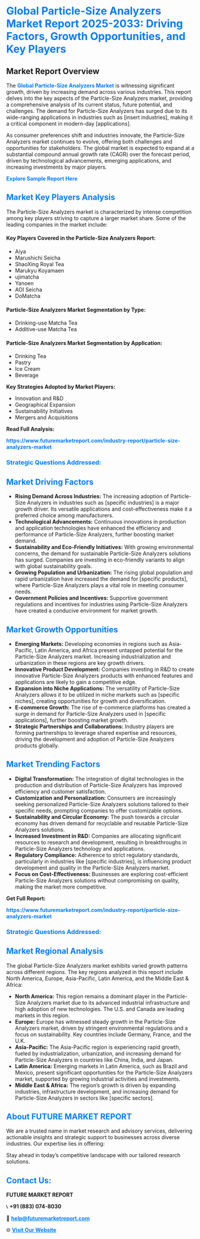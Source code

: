 <h1 style="color: #007BFF;">Global Particle-Size Analyzers Market Report 2025-2033: Driving Factors, Growth Opportunities, and Key Players</h1>

<section id="overview">
<h2>Market Report Overview</h2>
<p>The <a href="https://www.futuremarketreport.com/industry-report/particle-size-analyzers-market" style="color: #007BFF; text-decoration: none;"><strong>Global Particle-Size Analyzers Market</strong></a> is witnessing significant growth, driven by increasing demand across various industries. This report delves into the key aspects of the Particle-Size Analyzers market, providing a comprehensive analysis of its current status, future potential, and challenges. The demand for Particle-Size Analyzers has surged due to its wide-ranging applications in industries such as [insert industries], making it a critical component in modern-day [applications].</p>
<p>As consumer preferences shift and industries innovate, the Particle-Size Analyzers market continues to evolve, offering both challenges and opportunities for stakeholders. The global market is expected to expand at a substantial compound annual growth rate (CAGR) over the forecast period, driven by technological advancements, emerging applications, and increasing investments by major players.</p>
</section>

<section id="overview">
<p><a href="https://www.futuremarketreport.com/request-sample/reportId=37789" style="color: #007BFF; text-decoration: none;"><strong>Explore Sample Report Here</strong></a></p>
</section>

<section id="key-players">
<h2 style="color: #007BFF;">Market Key Players Analysis</h2>
<p>The Particle-Size Analyzers market is characterized by intense competition among key players striving to capture a larger market share. Some of the leading companies in the market include:</p>
<h4>Key Players Covered in the Particle-Size Analyzers Report:</h4>
<ul><li>Aiya</li><li>Marushichi Seicha</li><li>ShaoXing Royal Tea</li><li>Marukyu Koyamaen</li><li>ujimatcha</li><li>Yanoen</li><li>AOI Seicha</li><li>DoMatcha</li></ul>
<h4>Particle-Size Analyzers Market Segmentation by Type:</h4>
<ul><li>Drinking-use Matcha Tea</li><li>Additive-use Matcha Tea</li></ul>

<h4>Particle-Size Analyzers Market Segmentation by Application:</h4>
<ul><li>Drinking Tea</li><li>Pastry</li><li>Ice Cream</li><li>Beverage</li></ul>
<p><strong>Key Strategies Adopted by Market Players:</strong></p>
<ul>
<li>Innovation and R&D</li>
<li>Geographical Expansion</li>
<li>Sustainability Initiatives</li>
<li>Mergers and Acquisitions</li>
</ul>
</section>

<section>
<p><strong>Read Full Analysis: </strong></p><a href="https://www.futuremarketreport.com/industry-report/particle-size-analyzers-market" style="color: #007BFF; text-decoration: none;"><strong>https://www.futuremarketreport.com/industry-report/particle-size-analyzers-market</strong></a>
<h3 style="color: #007BFF;">Strategic Questions Addressed:</h3>
</section>

<section id="driving-factors">
<h2 style="color: #007BFF;">Market Driving Factors</h2>
<ul>
<li><strong>Rising Demand Across Industries:</strong> The increasing adoption of Particle-Size Analyzers in industries such as [specific industries] is a major growth driver. Its versatile applications and cost-effectiveness make it a preferred choice among manufacturers.</li>
<li><strong>Technological Advancements:</strong> Continuous innovations in production and application technologies have enhanced the efficiency and performance of Particle-Size Analyzers, further boosting market demand.</li>
<li><strong>Sustainability and Eco-Friendly Initiatives:</strong> With growing environmental concerns, the demand for sustainable Particle-Size Analyzers solutions has surged. Companies are investing in eco-friendly variants to align with global sustainability goals.</li>
<li><strong>Growing Population and Urbanization:</strong> The rising global population and rapid urbanization have increased the demand for [specific products], where Particle-Size Analyzers plays a vital role in meeting consumer needs.</li>
<li><strong>Government Policies and Incentives:</strong> Supportive government regulations and incentives for industries using Particle-Size Analyzers have created a conducive environment for market growth.</li>
</ul>
</section>

<section id="growth-opportunities">
<h2 style="color: #007BFF;">Market Growth Opportunities</h2>
<ul>
<li><strong>Emerging Markets:</strong> Developing economies in regions such as Asia-Pacific, Latin America, and Africa present untapped potential for the Particle-Size Analyzers market. Increasing industrialization and urbanization in these regions are key growth drivers.</li>
<li><strong>Innovative Product Development:</strong> Companies investing in R&D to create innovative Particle-Size Analyzers products with enhanced features and applications are likely to gain a competitive edge.</li>
<li><strong>Expansion into Niche Applications:</strong> The versatility of Particle-Size Analyzers allows it to be utilized in niche markets such as [specific niches], creating opportunities for growth and diversification.</li>
<li><strong>E-commerce Growth:</strong> The rise of e-commerce platforms has created a surge in demand for Particle-Size Analyzers used in [specific applications], further boosting market growth.</li>
<li><strong>Strategic Partnerships and Collaborations:</strong> Industry players are forming partnerships to leverage shared expertise and resources, driving the development and adoption of Particle-Size Analyzers products globally.</li>
</ul>
</section>

<section id="trending-factors">
<h2 style="color: #007BFF;">Market Trending Factors</h2>
<ul>
<li><strong>Digital Transformation:</strong> The integration of digital technologies in the production and distribution of Particle-Size Analyzers has improved efficiency and customer satisfaction.</li>
<li><strong>Customization and Personalization:</strong> Consumers are increasingly seeking personalized Particle-Size Analyzers solutions tailored to their specific needs, prompting companies to offer customizable options.</li>
<li><strong>Sustainability and Circular Economy:</strong> The push towards a circular economy has driven demand for recyclable and reusable Particle-Size Analyzers solutions.</li>
<li><strong>Increased Investment in R&D:</strong> Companies are allocating significant resources to research and development, resulting in breakthroughs in Particle-Size Analyzers technology and applications.</li>
<li><strong>Regulatory Compliance:</strong> Adherence to strict regulatory standards, particularly in industries like [specific industries], is influencing product development and quality in the Particle-Size Analyzers market.</li>
<li><strong>Focus on Cost-Effectiveness:</strong> Businesses are exploring cost-efficient Particle-Size Analyzers solutions without compromising on quality, making the market more competitive.</li>
</ul>
</section>

<section>
<p><strong>Get Full Report: </strong></p><a href="https://www.futuremarketreport.com/industry-report/particle-size-analyzers-market" style="color: #007BFF; text-decoration: none;"><strong>https://www.futuremarketreport.com/industry-report/particle-size-analyzers-market</strong></a>
<h3 style="color: #007BFF;">Strategic Questions Addressed:</h3>
</section>


<section id="regional-analysis">
<h2 style="color: #007BFF;">Market Regional Analysis</h2>
<p>The global Particle-Size Analyzers market exhibits varied growth patterns across different regions. The key regions analyzed in this report include North America, Europe, Asia-Pacific, Latin America, and the Middle East & Africa:</p>
<ul>
<li><strong>North America:</strong> This region remains a dominant player in the Particle-Size Analyzers market due to its advanced industrial infrastructure and high adoption of new technologies. The U.S. and Canada are leading markets in this region.</li>
<li><strong>Europe:</strong> Europe has witnessed steady growth in the Particle-Size Analyzers market, driven by stringent environmental regulations and a focus on sustainability. Key countries include Germany, France, and the U.K.</li>
<li><strong>Asia-Pacific:</strong> The Asia-Pacific region is experiencing rapid growth, fueled by industrialization, urbanization, and increasing demand for Particle-Size Analyzers in countries like China, India, and Japan.</li>
<li><strong>Latin America:</strong> Emerging markets in Latin America, such as Brazil and Mexico, present significant opportunities for the Particle-Size Analyzers market, supported by growing industrial activities and investments.</li>
<li><strong>Middle East & Africa:</strong> The region’s growth is driven by expanding industries, infrastructure development, and increasing demand for Particle-Size Analyzers in sectors like [specific sectors].</li>
</ul>
</section>

<footer>
<h2 style="color: #007BFF;">About FUTURE MARKET REPORT</h2>
<p>We are a trusted name in market research and advisory services, delivering actionable insights and strategic support to businesses across diverse industries. Our expertise lies in offering:</p>

<p>Stay ahead in today’s competitive landscape with our tailored research solutions.</p>

<h2 style="color: #007BFF;">Contact Us:</h2>
<p><strong>FUTURE MARKET REPORT</strong></p>
<p>📞 <strong>+91 (883) 074-8030</strong></p>
<p>📧 <strong><a href="mailto:help@futuremarketreport.com" style="color: #007BFF;">help@futuremarketreport.com</a></strong></p>
<p>🌐 <strong><a href="https://www.futuremarketreport.com/" style="color: #007BFF;">Visit Our Website</a></strong></p>
</footer>